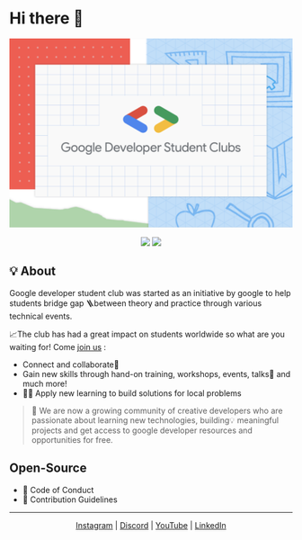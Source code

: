 # Hi there 👋

![GDSC_BANNER](images/GDSC.png)

<p align="center">
<a herf=""><img src="https://img.shields.io/discord/765517809672519700?label=Discord%20GDSC%20PU&logo=discord&logoColor=white&style=flat-square"></a>
<a herf=""><img src="https://img.shields.io/badge/GDSC%20chapter-check%20out%20%26%20join%20us-orange?style=flat-square"></a>
</p>

## 💡 About
Google developer student club was started as an initiative by google to help students bridge gap 🪜between theory and practice through various technical events.

📈The club has had a great impact on students worldwide so what are you waiting for!
Come [join us](https://gdsc.community.dev/parul-university-vadodara/) :
- Connect and collaborate🔗
- Gain new skills through hand-on training, workshops, events, talks👥 and much more!
- 🧑‍💻 Apply new learning to build solutions for local problems

> 🚀 We are now a growing community of creative developers who are passionate about learning new technologies, building💡 meaningful projects and get access to google developer resources and opportunities for free.

## Open-Source 
- 📘 Code of Conduct
- 📙 Contribution Guidelines
<!-- - ⚙️ Current projects [for later] -->

<hr>

<p align="center">
    <a herf="https://www.instagram.com/gdsc_pu/"><u>Instagram</u></a>
    | <a herf="https://discord.gg/Ar8H3RhqQ4"><u>Discord</u></a>
    | <a herf="https://www.youtube.com/channel/UCyORBFDGPvUU0hPL2PRaxsg"> <u>YouTube</u></a>
    | <a herf="https://www.linkedin.com/company/dscpu/"><u>LinkedIn</u></a>
</p>
